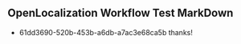 ## OpenLocalization Workflow Test MarkDown
* 61dd3690-520b-453b-a6db-a7ac3e68ca5b thanks!

<!--HONumber=Jul16_HO2-->


